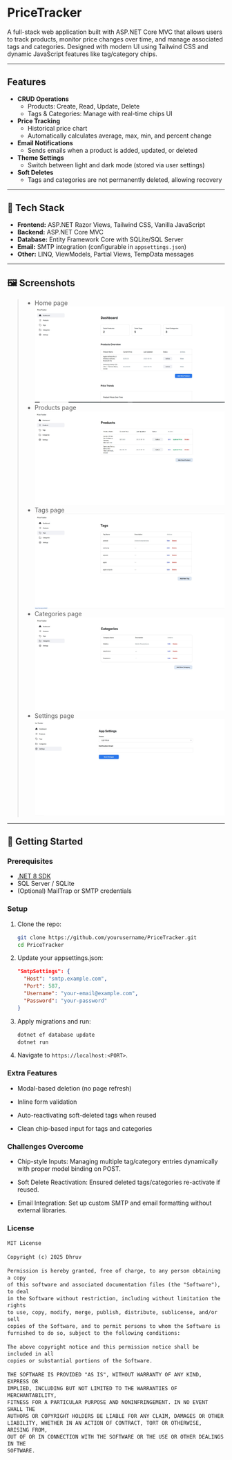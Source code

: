 # PriceTracker

A full-stack web application built with ASP.NET Core MVC that allows users to track products, monitor price changes over time, and manage associated tags and categories. Designed with modern UI using Tailwind CSS and dynamic JavaScript features like tag/category chips.

---

## Features

- **CRUD Operations**
  - Products: Create, Read, Update, Delete
  - Tags & Categories: Manage with real-time chips UI
- **Price Tracking**
  - Historical price chart
  - Automatically calculates average, max, min, and percent change
- **Email Notifications**
  - Sends emails when a product is added, updated, or deleted
- **Theme Settings**
  - Switch between light and dark mode (stored via user settings)
- **Soft Deletes**
  - Tags and categories are not permanently deleted, allowing recovery

---

## 🔧 Tech Stack

- **Frontend:** ASP.NET Razor Views, Tailwind CSS, Vanilla JavaScript
- **Backend:** ASP.NET Core MVC
- **Database:** Entity Framework Core with SQLite/SQL Server
- **Email:** SMTP integration (configurable in `appsettings.json`)
- **Other:** LINQ, ViewModels, Partial Views, TempData messages

---

## 🖼️ Screenshots

> - Home page
![Dashboard Screen](/img/ss1.jpg)
> - Products page
![Products Screen](/img/ss2.jpg)
> - Tags page
![Tags Screen](/img/ss3.jpg)
> - Categories page
![Categories Screen](/img/ss4.jpg)
> - Settings page
![Settings Screen](/img/ss5.jpg)

---

## 🚀 Getting Started

### Prerequisites

- [.NET 8 SDK](https://dotnet.microsoft.com/en-us/download)
- SQL Server / SQLite
- (Optional) MailTrap or SMTP credentials

### Setup

1. Clone the repo:
   ```bash
   git clone https://github.com/yourusername/PriceTracker.git
   cd PriceTracker
2. Update your appsettings.json:
    ```json
    "SmtpSettings": {
      "Host": "smtp.example.com",
      "Port": 587,
      "Username": "your-email@example.com",
      "Password": "your-password"
    }
    ```
3. Apply migrations and run:
    ```bash
    dotnet ef database update
    dotnet run
    ```
4. Navigate to `https://localhost:<PORT>`.

###  Extra Features
- Modal-based deletion (no page refresh)

- Inline form validation

- Auto-reactivating soft-deleted tags when reused

- Clean chip-based input for tags and categories

### Challenges Overcome
- Chip-style Inputs: Managing multiple tag/category entries dynamically with proper model binding on POST.

- Soft Delete Reactivation: Ensured deleted tags/categories re-activate if reused.

- Email Integration: Set up custom SMTP and email formatting without external libraries.

### License
```
MIT License

Copyright (c) 2025 Dhruv

Permission is hereby granted, free of charge, to any person obtaining a copy
of this software and associated documentation files (the "Software"), to deal
in the Software without restriction, including without limitation the rights
to use, copy, modify, merge, publish, distribute, sublicense, and/or sell
copies of the Software, and to permit persons to whom the Software is
furnished to do so, subject to the following conditions:

The above copyright notice and this permission notice shall be included in all
copies or substantial portions of the Software.

THE SOFTWARE IS PROVIDED "AS IS", WITHOUT WARRANTY OF ANY KIND, EXPRESS OR
IMPLIED, INCLUDING BUT NOT LIMITED TO THE WARRANTIES OF MERCHANTABILITY,
FITNESS FOR A PARTICULAR PURPOSE AND NONINFRINGEMENT. IN NO EVENT SHALL THE
AUTHORS OR COPYRIGHT HOLDERS BE LIABLE FOR ANY CLAIM, DAMAGES OR OTHER
LIABILITY, WHETHER IN AN ACTION OF CONTRACT, TORT OR OTHERWISE, ARISING FROM,
OUT OF OR IN CONNECTION WITH THE SOFTWARE OR THE USE OR OTHER DEALINGS IN THE
SOFTWARE.

```